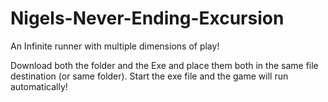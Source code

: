 # Nigels-Never-Ending-Excursion
An Infinite runner with multiple dimensions of play!

Download both the folder and the Exe and place them both in the same file destination (or same folder). Start the exe file and the game will run automatically!
